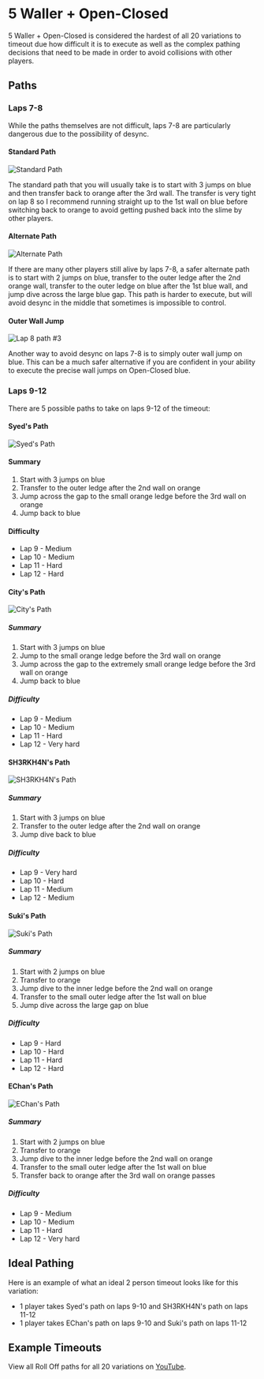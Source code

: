 # 5 Waller + Open-Closed

5 Waller + Open-Closed is considered the hardest of all 20 variations to timeout due how difficult it is to execute as well as the complex pathing decisions that need to be made in order to avoid collisions with other players.

## Paths

### Laps 7-8

While the paths themselves are not difficult, laps 7-8 are particularly dangerous due to the possibility of desync.

#### Standard Path

![Standard Path](../images/variations/5woc-lap8-1.gif)

The standard path that you will usually take is to start with 3 jumps on blue and then transfer back to orange after the 3rd wall. The transfer is very tight on lap 8 so I recommend running straight up to the 1st wall on blue before switching back to orange to avoid getting pushed back into the slime by other players.

#### Alternate Path

![Alternate Path](../images/variations/5woc-lap8-2.gif)

If there are many other players still alive by laps 7-8, a safer alternate path is to start with 2 jumps on blue, transfer to the outer ledge after the 2nd orange wall, transfer to the outer ledge on blue after the 1st blue wall, and jump dive across the large blue gap. This path is harder to execute, but will avoid desync in the middle that sometimes is impossible to control.

#### Outer Wall Jump

![Lap 8 path #3](../images/variations/5woc-lap8-3.gif)

Another way to avoid desync on laps 7-8 is to simply outer wall jump on blue. This can be a much safer alternative if you are confident in your ability to execute the precise wall jumps on Open-Closed blue.

### Laps 9-12

There are 5 possible paths to take on laps 9-12 of the timeout:

#### Syed's Path

![Syed's Path](../images/variations/5woc1.gif)

#### Summary

1. Start with 3 jumps on blue
2. Transfer to the outer ledge after the 2nd wall on orange
3. Jump across the gap to the small orange ledge before the 3rd wall on orange
4. Jump back to blue

#### Difficulty

* Lap 9 - Medium
* Lap 10 - Medium
* Lap 11 - Hard
* Lap 12 - Hard

#### City's Path

![City's Path](../images/variations/5woc5.gif)

##### Summary

1. Start with 3 jumps on blue
2. Jump to the small orange ledge before the 3rd wall on orange
3. Jump across the gap to the extremely small orange ledge before the 3rd wall on orange
4. Jump back to blue

##### Difficulty

* Lap 9 - Medium
* Lap 10 - Medium
* Lap 11 - Hard
* Lap 12 - Very hard

#### SH3RKH4N's Path

![SH3RKH4N's Path](../images/variations/5woc2.gif)

##### Summary

1. Start with 3 jumps on blue
2. Transfer to the outer ledge after the 2nd wall on orange
3. Jump dive back to blue

##### Difficulty

* Lap 9 - Very hard
* Lap 10 - Hard
* Lap 11 - Medium
* Lap 12 - Medium

#### Suki's Path

![Suki's Path](../images/variations/5woc3.gif)

##### Summary

1. Start with 2 jumps on blue
2. Transfer to orange
3. Jump dive to the inner ledge before the 2nd wall on orange
4. Transfer to the small outer ledge after the 1st wall on blue
5. Jump dive across the large gap on blue

##### Difficulty

* Lap 9 - Hard
* Lap 10 - Hard
* Lap 11 - Hard
* Lap 12 - Hard

#### EChan's Path

![EChan's Path](../images/variations/5woc4.gif)

##### Summary

1. Start with 2 jumps on blue
2. Transfer to orange
3. Jump dive to the inner ledge before the 2nd wall on orange
4. Transfer to the small outer ledge after the 1st wall on blue
5. Transfer back to orange after the 3rd wall on orange passes

##### Difficulty

* Lap 9 - Medium
* Lap 10 - Medium
* Lap 11 - Hard
* Lap 12 - Very hard

## Ideal Pathing

Here is an example of what an ideal 2 person timeout looks like for this variation:

* 1 player takes Syed's path on laps 9-10 and SH3RKH4N's path on laps 11-12
* 1 player takes EChan's path on laps 9-10 and Suki's path on laps 11-12

## Example Timeouts

View all Roll Off paths for all 20 variations on [YouTube](https://www.youtube.com/playlist?list=PLG_QNSp9ZgJLWYSNl4vY26VJCZeOQHO1F).
